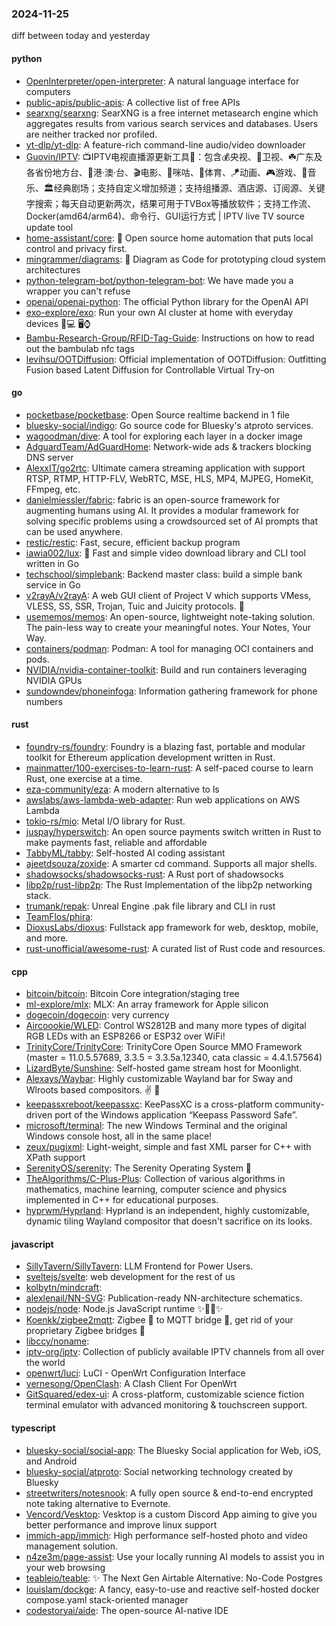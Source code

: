 ### 2024-11-25
diff between today and yesterday

#### python
* [OpenInterpreter/open-interpreter](https://github.com/OpenInterpreter/open-interpreter): A natural language interface for computers
* [public-apis/public-apis](https://github.com/public-apis/public-apis): A collective list of free APIs
* [searxng/searxng](https://github.com/searxng/searxng): SearXNG is a free internet metasearch engine which aggregates results from various search services and databases. Users are neither tracked nor profiled.
* [yt-dlp/yt-dlp](https://github.com/yt-dlp/yt-dlp): A feature-rich command-line audio/video downloader
* [Guovin/IPTV](https://github.com/Guovin/IPTV): 📺IPTV电视直播源更新工具🚀：包含💰央视、📡卫视、☘️广东及各省份地方台、🌊港·澳·台、🎬电影、🎥咪咕、🏀体育、🪁动画、🎮游戏、🎵音乐、🏛经典剧场；支持自定义增加频道；支持组播源、酒店源、订阅源、关键字搜索；每天自动更新两次，结果可用于TVBox等播放软件；支持工作流、Docker(amd64/arm64)、命令行、GUI运行方式 | IPTV live TV source update tool
* [home-assistant/core](https://github.com/home-assistant/core): 🏡 Open source home automation that puts local control and privacy first.
* [mingrammer/diagrams](https://github.com/mingrammer/diagrams): 🎨 Diagram as Code for prototyping cloud system architectures
* [python-telegram-bot/python-telegram-bot](https://github.com/python-telegram-bot/python-telegram-bot): We have made you a wrapper you can't refuse
* [openai/openai-python](https://github.com/openai/openai-python): The official Python library for the OpenAI API
* [exo-explore/exo](https://github.com/exo-explore/exo): Run your own AI cluster at home with everyday devices 📱💻 🖥️⌚
* [Bambu-Research-Group/RFID-Tag-Guide](https://github.com/Bambu-Research-Group/RFID-Tag-Guide): Instructions on how to read out the bambulab nfc tags
* [levihsu/OOTDiffusion](https://github.com/levihsu/OOTDiffusion): Official implementation of OOTDiffusion: Outfitting Fusion based Latent Diffusion for Controllable Virtual Try-on

#### go
* [pocketbase/pocketbase](https://github.com/pocketbase/pocketbase): Open Source realtime backend in 1 file
* [bluesky-social/indigo](https://github.com/bluesky-social/indigo): Go source code for Bluesky's atproto services.
* [wagoodman/dive](https://github.com/wagoodman/dive): A tool for exploring each layer in a docker image
* [AdguardTeam/AdGuardHome](https://github.com/AdguardTeam/AdGuardHome): Network-wide ads & trackers blocking DNS server
* [AlexxIT/go2rtc](https://github.com/AlexxIT/go2rtc): Ultimate camera streaming application with support RTSP, RTMP, HTTP-FLV, WebRTC, MSE, HLS, MP4, MJPEG, HomeKit, FFmpeg, etc.
* [danielmiessler/fabric](https://github.com/danielmiessler/fabric): fabric is an open-source framework for augmenting humans using AI. It provides a modular framework for solving specific problems using a crowdsourced set of AI prompts that can be used anywhere.
* [restic/restic](https://github.com/restic/restic): Fast, secure, efficient backup program
* [iawia002/lux](https://github.com/iawia002/lux): 👾 Fast and simple video download library and CLI tool written in Go
* [techschool/simplebank](https://github.com/techschool/simplebank): Backend master class: build a simple bank service in Go
* [v2rayA/v2rayA](https://github.com/v2rayA/v2rayA): A web GUI client of Project V which supports VMess, VLESS, SS, SSR, Trojan, Tuic and Juicity protocols. 🚀
* [usememos/memos](https://github.com/usememos/memos): An open-source, lightweight note-taking solution. The pain-less way to create your meaningful notes. Your Notes, Your Way.
* [containers/podman](https://github.com/containers/podman): Podman: A tool for managing OCI containers and pods.
* [NVIDIA/nvidia-container-toolkit](https://github.com/NVIDIA/nvidia-container-toolkit): Build and run containers leveraging NVIDIA GPUs
* [sundowndev/phoneinfoga](https://github.com/sundowndev/phoneinfoga): Information gathering framework for phone numbers

#### rust
* [foundry-rs/foundry](https://github.com/foundry-rs/foundry): Foundry is a blazing fast, portable and modular toolkit for Ethereum application development written in Rust.
* [mainmatter/100-exercises-to-learn-rust](https://github.com/mainmatter/100-exercises-to-learn-rust): A self-paced course to learn Rust, one exercise at a time.
* [eza-community/eza](https://github.com/eza-community/eza): A modern alternative to ls
* [awslabs/aws-lambda-web-adapter](https://github.com/awslabs/aws-lambda-web-adapter): Run web applications on AWS Lambda
* [tokio-rs/mio](https://github.com/tokio-rs/mio): Metal I/O library for Rust.
* [juspay/hyperswitch](https://github.com/juspay/hyperswitch): An open source payments switch written in Rust to make payments fast, reliable and affordable
* [TabbyML/tabby](https://github.com/TabbyML/tabby): Self-hosted AI coding assistant
* [ajeetdsouza/zoxide](https://github.com/ajeetdsouza/zoxide): A smarter cd command. Supports all major shells.
* [shadowsocks/shadowsocks-rust](https://github.com/shadowsocks/shadowsocks-rust): A Rust port of shadowsocks
* [libp2p/rust-libp2p](https://github.com/libp2p/rust-libp2p): The Rust Implementation of the libp2p networking stack.
* [trumank/repak](https://github.com/trumank/repak): Unreal Engine .pak file library and CLI in rust
* [TeamFlos/phira](https://github.com/TeamFlos/phira): 
* [DioxusLabs/dioxus](https://github.com/DioxusLabs/dioxus): Fullstack app framework for web, desktop, mobile, and more.
* [rust-unofficial/awesome-rust](https://github.com/rust-unofficial/awesome-rust): A curated list of Rust code and resources.

#### cpp
* [bitcoin/bitcoin](https://github.com/bitcoin/bitcoin): Bitcoin Core integration/staging tree
* [ml-explore/mlx](https://github.com/ml-explore/mlx): MLX: An array framework for Apple silicon
* [dogecoin/dogecoin](https://github.com/dogecoin/dogecoin): very currency
* [Aircoookie/WLED](https://github.com/Aircoookie/WLED): Control WS2812B and many more types of digital RGB LEDs with an ESP8266 or ESP32 over WiFi!
* [TrinityCore/TrinityCore](https://github.com/TrinityCore/TrinityCore): TrinityCore Open Source MMO Framework (master = 11.0.5.57689, 3.3.5 = 3.3.5a.12340, cata classic = 4.4.1.57564)
* [LizardByte/Sunshine](https://github.com/LizardByte/Sunshine): Self-hosted game stream host for Moonlight.
* [Alexays/Waybar](https://github.com/Alexays/Waybar): Highly customizable Wayland bar for Sway and Wlroots based compositors. ✌️ 🎉
* [keepassxreboot/keepassxc](https://github.com/keepassxreboot/keepassxc): KeePassXC is a cross-platform community-driven port of the Windows application “Keepass Password Safe”.
* [microsoft/terminal](https://github.com/microsoft/terminal): The new Windows Terminal and the original Windows console host, all in the same place!
* [zeux/pugixml](https://github.com/zeux/pugixml): Light-weight, simple and fast XML parser for C++ with XPath support
* [SerenityOS/serenity](https://github.com/SerenityOS/serenity): The Serenity Operating System 🐞
* [TheAlgorithms/C-Plus-Plus](https://github.com/TheAlgorithms/C-Plus-Plus): Collection of various algorithms in mathematics, machine learning, computer science and physics implemented in C++ for educational purposes.
* [hyprwm/Hyprland](https://github.com/hyprwm/Hyprland): Hyprland is an independent, highly customizable, dynamic tiling Wayland compositor that doesn't sacrifice on its looks.

#### javascript
* [SillyTavern/SillyTavern](https://github.com/SillyTavern/SillyTavern): LLM Frontend for Power Users.
* [sveltejs/svelte](https://github.com/sveltejs/svelte): web development for the rest of us
* [kolbytn/mindcraft](https://github.com/kolbytn/mindcraft): 
* [alexlenail/NN-SVG](https://github.com/alexlenail/NN-SVG): Publication-ready NN-architecture schematics.
* [nodejs/node](https://github.com/nodejs/node): Node.js JavaScript runtime ✨🐢🚀✨
* [Koenkk/zigbee2mqtt](https://github.com/Koenkk/zigbee2mqtt): Zigbee 🐝 to MQTT bridge 🌉, get rid of your proprietary Zigbee bridges 🔨
* [libccy/noname](https://github.com/libccy/noname): 
* [iptv-org/iptv](https://github.com/iptv-org/iptv): Collection of publicly available IPTV channels from all over the world
* [openwrt/luci](https://github.com/openwrt/luci): LuCI - OpenWrt Configuration Interface
* [vernesong/OpenClash](https://github.com/vernesong/OpenClash): A Clash Client For OpenWrt
* [GitSquared/edex-ui](https://github.com/GitSquared/edex-ui): A cross-platform, customizable science fiction terminal emulator with advanced monitoring & touchscreen support.

#### typescript
* [bluesky-social/social-app](https://github.com/bluesky-social/social-app): The Bluesky Social application for Web, iOS, and Android
* [bluesky-social/atproto](https://github.com/bluesky-social/atproto): Social networking technology created by Bluesky
* [streetwriters/notesnook](https://github.com/streetwriters/notesnook): A fully open source & end-to-end encrypted note taking alternative to Evernote.
* [Vencord/Vesktop](https://github.com/Vencord/Vesktop): Vesktop is a custom Discord App aiming to give you better performance and improve linux support
* [immich-app/immich](https://github.com/immich-app/immich): High performance self-hosted photo and video management solution.
* [n4ze3m/page-assist](https://github.com/n4ze3m/page-assist): Use your locally running AI models to assist you in your web browsing
* [teableio/teable](https://github.com/teableio/teable): ✨ The Next Gen Airtable Alternative: No-Code Postgres
* [louislam/dockge](https://github.com/louislam/dockge): A fancy, easy-to-use and reactive self-hosted docker compose.yaml stack-oriented manager
* [codestoryai/aide](https://github.com/codestoryai/aide): The open-source AI-native IDE
